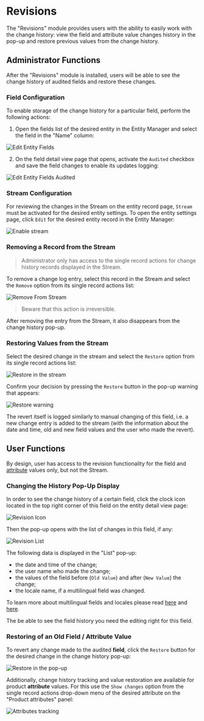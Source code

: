 # Revisions

The "Revisions" module provides users with the ability to easily work with the change history: view the field and attribute value changes history in the pop-up and restore previous values from the change history.

## Administrator Functions

After the "Revisions" module is installed, users will be able to see the change history of audited fields and restore these changes.

### Field Configuration

To enable storage of the change history for a particular field, perform the following actions:

1. Open the fields list of the desired entity in the Entity Manager and select the field in the "Name" column: 

![Edit Entity Fields](_assets/edit-entity-fields.jpg)

2. On the field detail view page that opens, activate the `Audited` checkbox and save the field changes to enable its updates logging:

![Edit Entity Fields Audited](_assets/edit-entity-fields-audited.jpg)

### Stream Configuration

For reviewing the changes in the Stream on the entity record page, `Stream` must be activated for the desired entity settings. To open the entity settings page, click `Edit` for the desired entity record in the Entity Manager:

![Enable stream](_assets/enable_stream.jpg)

### Removing a Record from the Stream

> Administrator only has access to the single record actions for change history records displayed in the Stream.

To remove a change log entry, select this record in the Stream and select the `Remove` option from its single record actions list:

![Remove From Stream](_assets/remove-from-stream.jpg)

> Beware that this action is irreversible.

After removing the entry from the Stream, it also disappears from the change history pop-up.

### Restoring Values from the Stream

Select the desired change in the stream and select the `Restore` option from its single record actions list:

![Restore in the stream](_assets/stream-restore.jpg)

Confirm your decision by pressing the `Restore` button in the  pop-up warning that appears:

![Restore warning](_assets/restore-warning.jpg)

The revert itself is logged similarly to manual changing of this field, i.e. a new change entry is added to the stream (with the information about the date and time, old and new field values and the user who made the revert).

## User Functions

By design, user has access to the revision functionality for the field and [attribute](https://atropim.com/help/attributes) values only, but not the Stream.

### Changing the History Pop-Up Display

In order to see the change history of a certain field, click the clock icon located in the top right corner of this field on the entity detail view page:

![Revision Icon](_assets/revision-icon.jpg) 

Then the pop-up opens with the list of changes in this field, if any:

![Revision List](_assets/revision-list.jpg)

The following data is displayed in the "List" pop-up:

- the date and time of the change;
- the user name who made the change;
- the values of the field before (`Old Value`) and after (`New Value`) the change;
- the locale name, if a multilingual field was changed. 

To learn more about multilingual fields and locales please read [here](https://atropim.com/help/multilingualism-admin) and [here](https://atropim.com/help/multilingualism).

The be able to see the field history you need the editing right for this field.

### Restoring of an Old Field / Attribute Value 

To revert any change made to the audited **field**, click the `Restore` button for the desired change in the change history pop-up:

![Restore in the pop-up](_assets/revision-list-restore.jpg)

Additionally, change history tracking and value restoration are available for product **attribute** values. For this use the `Show changes` option from the single record actions drop-down menu of the desired attribute on the "Product attributes" panel:

![Attributes tracking](_assets/attributes-tracking.jpg)
